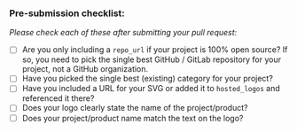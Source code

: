 ### Pre-submission checklist:

*Please check each of these after submitting your pull request:*

* [ ] Are you only including a `repo_url` if your project is 100% open source? If so, you need to pick the single best GitHub / GitLab repository for your project, not a GitHub organization.
* [ ] Have you picked the single best (existing) category for your project?
* [ ] Have you included a URL for your SVG or added it to `hosted_logos` and referenced it there?
* [ ] Does your logo clearly state the name of the project/product?
* [ ] Does your project/product name match the text on the logo?
